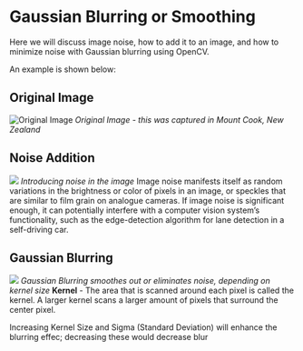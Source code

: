 # Gaussian Blurring or Smoothing

Here we will discuss image noise, how to add it to an image, and how to minimize noise with Gaussian blurring using OpenCV.

An example is shown below:
## Original Image
![Original Image](https://github.com/puaqieshang/gaussian-noise-filtering/blob/master/insta.jpeg)
*Original Image - this was captured in Mount Cook, New Zealand*


## Noise Addition
![](https://github.com/puaqieshang/gaussian-noise-filtering/blob/master/withNoise.png)
*Introducing noise in the image*
Image noise manifests itself as random variations in the brightness or color of pixels in an image, or speckles that are similar to film grain on analogue cameras. If image noise is significant enough, it can potentially interfere with a computer vision system’s functionality, such as the edge-detection algorithm for lane detection in a self-driving car. 

## Gaussian Blurring
![](https://github.com/puaqieshang/gaussian-noise-filtering/blob/master/blur.png)
*Gaussian Blurring smoothes out or eliminates noise, depending on kernel size*
**Kernel** - The area that is scanned around each pixel is called the kernel. A larger kernel scans a larger amount of pixels that surround the center pixel.

Increasing Kernel Size and Sigma (Standard Deviation) will enhance the blurring effec; decreasing these would decrease blur
